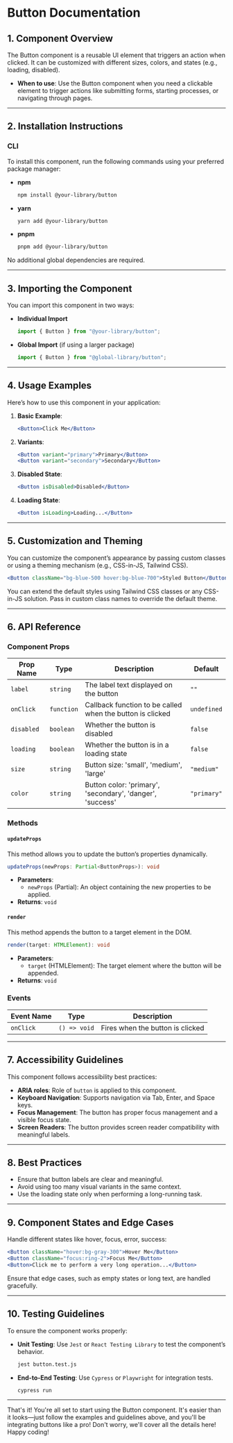 # Button Documentation

## 1. Component Overview

The Button component is a reusable UI element that triggers an action when clicked. It can be customized with different sizes, colors, and states (e.g., loading, disabled).

- **When to use**: Use the Button component when you need a clickable element to trigger actions like submitting forms, starting processes, or navigating through pages.

---

## 2. Installation Instructions

### CLI

To install this component, run the following commands using your preferred package manager:

- **npm**

  ```bash
  npm install @your-library/button
  ```

- **yarn**

  ```bash
  yarn add @your-library/button
  ```

- **pnpm**

  ```bash
  pnpm add @your-library/button
  ```

No additional global dependencies are required.

---

## 3. Importing the Component

You can import this component in two ways:

- **Individual Import**

  ```javascript
  import { Button } from "@your-library/button";
  ```

- **Global Import** (if using a larger package)

  ```javascript
  import { Button } from "@global-library/button";
  ```

---

## 4. Usage Examples

Here’s how to use this component in your application:

1. **Basic Example**:

   ```jsx
   <Button>Click Me</Button>
   ```

2. **Variants**:

   ```jsx
   <Button variant="primary">Primary</Button>
   <Button variant="secondary">Secondary</Button>
   ```

3. **Disabled State**:

   ```jsx
   <Button isDisabled>Disabled</Button>
   ```

4. **Loading State**:

   ```jsx
   <Button isLoading>Loading...</Button>
   ```

---

## 5. Customization and Theming

You can customize the component’s appearance by passing custom classes or using a theming mechanism (e.g., CSS-in-JS, Tailwind CSS).

```jsx
<Button className="bg-blue-500 hover:bg-blue-700">Styled Button</Button>
```

You can extend the default styles using Tailwind CSS classes or any CSS-in-JS solution. Pass in custom class names to override the default theme.

---

## 6. API Reference

### Component Props

| Prop Name  | Type       | Description                                               | Default     |
| ---------- | ---------- | --------------------------------------------------------- | ----------- |
| `label`    | `string`   | The label text displayed on the button                    | `""`        |
| `onClick`  | `function` | Callback function to be called when the button is clicked | `undefined` |
| `disabled` | `boolean`  | Whether the button is disabled                            | `false`     |
| `loading`  | `boolean`  | Whether the button is in a loading state                  | `false`     |
| `size`     | `string`   | Button size: 'small', 'medium', 'large'                   | `"medium"`  |
| `color`    | `string`   | Button color: 'primary', 'secondary', 'danger', 'success' | `"primary"` |

### Methods

#### `updateProps`

This method allows you to update the button’s properties dynamically.

```typescript
updateProps(newProps: Partial<ButtonProps>): void
```

- **Parameters**:
  - `newProps` (Partial<ButtonProps>): An object containing the new properties to be applied.
- **Returns**: `void`

#### `render`

This method appends the button to a target element in the DOM.

```typescript
render(target: HTMLElement): void
```

- **Parameters**:
  - `target` (HTMLElement): The target element where the button will be appended.
- **Returns**: `void`

### Events

| Event Name | Type         | Description                      |
| ---------- | ------------ | -------------------------------- |
| `onClick`  | `() => void` | Fires when the button is clicked |

---

## 7. Accessibility Guidelines

This component follows accessibility best practices:

- **ARIA roles**: Role of `button` is applied to this component.
- **Keyboard Navigation**: Supports navigation via Tab, Enter, and Space keys.
- **Focus Management**: The button has proper focus management and a visible focus state.
- **Screen Readers**: The button provides screen reader compatibility with meaningful labels.

---

## 8. Best Practices

- Ensure that button labels are clear and meaningful.
- Avoid using too many visual variants in the same context.
- Use the loading state only when performing a long-running task.

---

## 9. Component States and Edge Cases

Handle different states like hover, focus, error, success:

```jsx
<Button className="hover:bg-gray-300">Hover Me</Button>
<Button className="focus:ring-2">Focus Me</Button>
<Button>Click me to perform a very long operation...</Button>
```

Ensure that edge cases, such as empty states or long text, are handled gracefully.

---

## 10. Testing Guidelines

To ensure the component works properly:

- **Unit Testing**: Use `Jest` or `React Testing Library` to test the component’s behavior.

  ```bash
  jest button.test.js
  ```

- **End-to-End Testing**: Use `Cypress` or `Playwright` for integration tests.

  ```bash
  cypress run
  ```

---

That's it! You're all set to start using the Button component. It's easier than it looks—just follow the examples and guidelines above, and you'll be integrating buttons like a pro! Don't worry, we'll cover all the details here! Happy coding!

